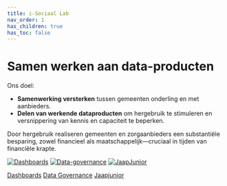 ```yaml
---
title: i-Sociaal Lab
nav_order: 1
has_children: true
has_toc: false
---
```

# Samen werken aan data-producten

Ons doel:

- **Samenwerking versterken** tussen gemeenten onderling en met aanbieders.
- **Delen van werkende dataproduc­ten** om hergebruik te stimuleren en versnippering van kennis en capaciteit te beperken.

Door hergebruik realiseren gemeenten en zorgaanbieders een substantiële besparing, zowel financieel als maatschappelijk—cruciaal in tijden van financiële krapte.

[![Dashboards](https://img.shields.io/badge/Dashboards-green?style=flat-square)](./dashboards/)
[![Data-governance](https://img.shields.io/badge/Data_governance-blue?style=for-the-badge)](./data-governance/)
[![JaapJunior](https://img.shields.io/badge/JaapJunior-purple?style=for-the-badge)](./jaapjunior/)


<div class="big-buttons">
  <a class="big-btn" href="./dashboards">Dashboards</a>
  <a class="big-btn" href="./data-governance">Data Governance</a>
  <a class="big-btn" href="./jaapjunior">Jaapjunior</a>
</div>
